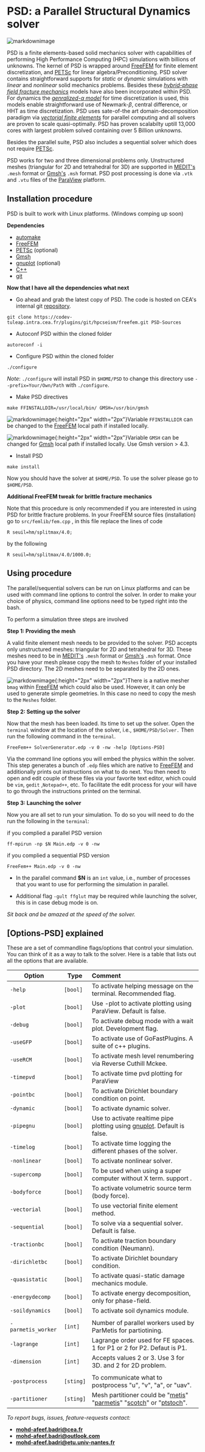 #  PSD: a Parallel Structural Dynamics solver #

![markdownimage](./misc/markdownimage.png)

PSD is a finite elements-based solid mechanics solver with capabilities of performing High Performance Computing (HPC) simulations with billions of unknowns. The kernel of PSD is wrapped around [FreeFEM](https://freefem.org/) for finite element discretization, and [PETSc](https://www.mcs.anl.gov/petsc/) for linear algebra/Preconditioning. PSD solver contains straightforward supports for *static* or *dynamic* simulations with *linear*  and *nonlinear* solid mechanics problems. Besides these [*hybrid-phase field fracture mechanics*](https://link.springer.com/article/10.1007/s00466-014-1109-y) models have also been incorporated within PSD. For dynamics the [*genralized-$\alpha$ model*](https://hal.archives-ouvertes.fr/hal-00345290/document)  for time discretization is used, this models enable straightforward use of Newmark-$\beta$, central difference, or HHT as time discretization. PSD uses sate-of-the art domain-decomposition paradigm via [*vectorial finite elements*](https://www.sciencedirect.com/science/article/pii/S0022407317309597) for parallel computing and all solvers are  proven to scale quasi-optimally. PSD has proven scalabilty uptill 13,000 cores with largest problem solved containing over 5 Billion unknowns.

Besides the parallel suite, PSD also includes a sequential solver which does not require [PETSc](https://www.mcs.anl.gov/petsc/). 

PSD works for two and three dimensional problems only. Unstructured meshes (triangular for 2D and tetrahedral for 3D) are supported in [MEDIT's](https://www.ljll.math.upmc.fr/frey/software.html)  `.mesh` format or [Gmsh's](http://gmsh.info/) `.msh` format. PSD post processing is done via `.vtk` and `.vtu` files of the [ParaView](https://www.paraview.org/) platform. 

## Installation procedure ##

PSD is built to work with Linux platforms. (Windows comping up soon)

**Dependencies**

- [automake](https://www.gnu.org/software/automake/)
- [FreeFEM](https://freefem.org/)
- [PETSc](https://www.mcs.anl.gov/petsc/)      (optional)
- [Gmsh](http://gmsh.info/)
- [gnuplot](http://www.gnuplot.info/)	(optional)
- [C++](http://www.cplusplus.com/)
- [git](https://git-scm.com/)

**Now that I have all the dependencies what next**

- Go ahead and grab the latest copy of PSD. The code is hosted on CEA's internal git [repository](https://codev-tuleap.intra.cea.fr/plugins/git/hpcseism/freefem?a=shortlog&hb=devel-dynamic).
```
git clone https://codev-tuleap.intra.cea.fr/plugins/git/hpcseism/freefem.git PSD-Sources
```
- Autoconf PSD within the  cloned folder
```
autoreconf -i
```
- Configure  PSD within the  cloned folder
```
./configure 
```
*Note*:   `./configure` will install PSD in `$HOME/PSD` to change this directory use `--prefix=Your/Own/Path` with `./configure`. 

- Make PSD directives

```
make FFINSTALLDIR=/usr/local/bin/ GMSH=/usr/bin/gmsh
```
 ![markdownimage](./misc/caution1.jpg){:height="2px" width="2px"}Variable `FFINSTALLDIR` can be changed to the [FreeFEM](https://freefem.org/) local path if installed locally. 

 ![markdownimage](./misc/caution1.jpg){:height="2px" width="2px"}Variable `GMSH` can be changed for [Gmsh](http://gmsh.info/) local path if installed locally.  Use Gmsh version > 4.3.

- Install PSD
```
make install
```
Now you should have the solver at `$HOME/PSD`. To use the solver please go to `$HOME/PSD`.

**Additional FreeFEM tweak for brittle fracture mechanics**

Note that this procedure is only recommended if you are interested in using PSD for brittle fracture problems. In your FreeFEM source files (installation)  go to `src/femlib/fem.cpp` ,  in this file replace the lines of code

```
R seuil=hm/splitmax/4.0;
```

by the following 

```
R seuil=hm/splitmax/4.0/1000.0;
```

## Using procedure  ##

The parallel/sequential solvers can be run on Linux platforms and can be used with command line options  to control the solver. In order to make your choice of physics, command line options need to be typed right into the bash. 

To perform a simulation three steps are involved

**Step 1: Providing the mesh**  

A valid finite element mesh needs to be provided to the solver. PSD accepts only  unstructured meshes: triangular for 2D and tetrahedral for 3D. These meshes need to be in  [MEDIT's](https://www.ljll.math.upmc.fr/frey/software.html)  `.mesh` format or [Gmsh's](http://gmsh.info/) `.msh` format. Once you have your mesh please copy the mesh to `Meshes` folder of your installed PSD directory. The 2D meshes need to be separated by the 2D ones.

![markdownimage](./misc/caution1.jpg){:height="2px" width="2px"}There is a native mesher `bmag` within [FreeFEM](https://freefem.org/) which could also be used. However, it can only be used to generate simple geometries. In this case no need to copy the mesh to the `Meshes` folder. 

**Step 2: Setting up the solver**  

Now that the mesh has been loaded. Its time to set up the solver. Open the `terminal` window at the location of the solver, i.e., `$HOME/PSD/Solver.` Then run the following command in the `terminal`.

```
FreeFem++ SolverGenerator.edp -v 0 -nw -help [Options-PSD]
```

Via the command line options you will embed the physics within the solver. This step generates a bunch of `.edp` files which are native to [FreeFEM](https://freefem.org/)  and additionally prints out instructions on what to do next. You then need to open and edit couple of these files via your favorite text editor, which could be `vim`, `gedit` ,`Notepad++`, etc.  To facilitate the edit process for your will have to go through the instructions printed on the terminal. 

**Step 3: Launching the solver**  

Now you are all set to run your simulation. To do so you will need to do the run the following in the `terminal`:

if you complied a parallel PSD version

```
ff-mpirun -np $N Main.edp -v 0 -nw
```
if you complied a sequential PSD version
```
FreeFem++ Main.edp -v 0 -nw
```

- In the parallel command **$N** is an `int` value, i.e., number of processes that you want to use for performing the simulation in parallel.

- Additional flag `-gult ffglut` may be required while launching the solver, this is in case debug mode is on.

*Sit back and be amazed at the speed of the solver.* 

## [Options-PSD]  explained  ##

These are a set of commandline flags/options that control your simulation. You can think of it as a way to talk to the solver. Here is a table that lists out all the options that are available.

| Option         | Type      | Comment                                                      |
| -------------- | --------- | :----------------------------------------------------------- |
| `-help`        | `[bool]`  | To activate helping message on the terminal.  Recommended flag. |
| `-plot`        | `[bool]`  | Use -plot to activate plotting using ParaView. Default is false. |
| `-debug`       | `[bool]`  | To activate debug mode with a wait plot.  Development flag.  |
| `-useGFP`      | `[bool]`  | To activate use of GoFastPlugins. A suite of c++ plugins.  |
| `-useRCM`      | `[bool]`  | To activate mesh level renumbering via Reverse Cuthill Mckee.  |
| `-timepvd`     | `[bool]`  | To activate time pvd plotting for ParaView                   |
| `-pointbc`     | `[bool]`  | To activate Dirichlet boundary condition on point.           |
| `-dynamic`     | `[bool]`  | To activate dynamic solver.                                  |
| `-pipegnu`     | `[bool]`  | Use to activate realtime pipe plotting using [gnuplot](http://www.gnuplot.info/). Default is false. |
| `-timelog`     | `[bool]`  | To activate time logging the different phases of the solver. |
| `-nonlinear`   | `[bool]`  | To activate nonlinear solver.                                |
| `-supercomp`   | `[bool]`  | To be used when using a super computer without X term. support .        |
| `-bodyforce`   | `[bool]`  | To activate volumetric source term (body force).             |
| `-vectorial`   | `[bool]`  | To use vectorial finite element method.			    |
| `-sequential`  | `[bool]`  | To solve via a sequential solver.   Default is false.        |
| `-tractionbc`  | `[bool]`  | To activate traction boundary condition (Neumann).           |
| `-dirichletbc` | `[bool]`  | To activate Dirichlet boundary condition.                    |
| `-quasistatic` | `[bool]`  | To activate quasi-static damage mechanics module.            |
| `-energydecomp`| `[bool]`  | To activate energy decomposition, only for phase-field.      |
| `-soildynamics`| `[bool]`  | To activate soil dynamics module.		            |
|  		 | 	     |                     					    |
| `-parmetis_worker`| `[int]`   | Number of parallel workers used by ParMetis for partiotining.   |
| `-lagrange`		| `[int]`   | Lagrange order used for FE spaces. 1 for P1 or 2 for P2. Defaut is P1. |
| `-dimension`   	| `[int]`   | Accepts values 2 or 3. Use 3 for 3D. and 2 for 2D problem.   |
|  		 | 	     |                     					    |
| `-postprocess` | `[sting]` | To communicate what to postprocess "u", "v", "a", or  "uav". |
| `-partitioner` | `[sting]` | Mesh partitioner could be "[metis](http://glaros.dtc.umn.edu/gkhome/metis/metis/overview)" "[parmetis](http://glaros.dtc.umn.edu/gkhome/metis/parmetis/overview)" "[scotch](http://www.labri.fr/perso/pelegrin/scotch/)" or "[ptstoch](http://www.labri.fr/perso/pelegrin/scotch/)". |




*To report bugs, issues, feature-requests contact:* 

- **mohd-afeef.badri@cea.fr**
- **mohd-afeef.badri@outlook.com**
- **mohd-afeef.badri@etu.univ-nantes.fr** 

